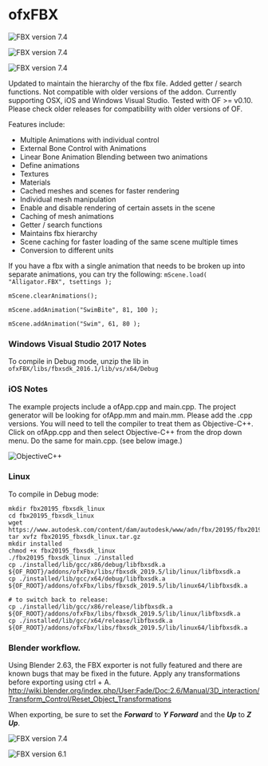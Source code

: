 # ofxFBX

![FBX version 7.4](ReadMeImages/fbxAnim.gif)

![FBX version 7.4](ReadMeImages/fbxout.gif)

![FBX version 7.4](ReadMeImages/teddy.mov.gif)

Updated to maintain the hierarchy of the fbx file. Added getter / search functions. 
Not compatible with older versions of the addon.
Currently supporting OSX, iOS and Windows Visual Studio. Tested with OF >= v0.10. Please check older releases for compatibility with older versions of OF.

Features include:
* Multiple Animations with individual control
* External Bone Control with Animations
* Linear Bone Animation Blending between two animations
* Define animations
* Textures
* Materials
* Cached meshes and scenes for faster rendering
* Individual mesh manipulation
* Enable and disable rendering of certain assets in the scene
* Caching of mesh animations
* Getter / search functions
* Maintains fbx hierarchy
* Scene caching for faster loading of the same scene multiple times
* Conversion to different units

If you have a fbx with a single animation that needs to be broken up into separate animations, you can try the following:
`mScene.load( "Alligator.FBX", tsettings );`

`mScene.clearAnimations();`

`mScene.addAnimation("SwimBite", 81, 100 );`

`mScene.addAnimation("Swim", 61, 80 );`


### Windows Visual Studio 2017 Notes
To compile in Debug mode, unzip the lib in `ofxFBX/libs/fbxsdk_2016.1/lib/vs/x64/Debug`

### iOS Notes
The example projects include a ofApp.cpp and main.cpp. The project generator will be looking for ofApp.mm and main.mm. Please add the .cpp versions. You will need to tell the compiler to treat them as Objective-C++. Click on ofApp.cpp and then select Objective-C++ from the drop down menu. Do the same for main.cpp. (see below image.)

![ObjectiveC++](ReadMeImages/ObjCFileType.png)

### Linux
To compile in Debug mode:
```
mkdir fbx20195_fbxsdk_linux
cd fbx20195_fbxsdk_linux
wget https://www.autodesk.com/content/dam/autodesk/www/adn/fbx/20195/fbx20195_fbxsdk_linux.tar.gz
tar xvfz fbx20195_fbxsdk_linux.tar.gz
mkdir installed
chmod +x fbx20195_fbxsdk_linux
./fbx20195_fbxsdk_linux ./installed
cp ./installed/lib/gcc/x86/debug/libfbxsdk.a ${OF_ROOT}/addons/ofxFbx/libs/fbxsdk_2019.5/lib/linux/libfbxsdk.a
cp ./installed/lib/gcc/x64/debug/libfbxsdk.a ${OF_ROOT}/addons/ofxFbx/libs/fbxsdk_2019.5/lib/linux64/libfbxsdk.a

# to switch back to release:
cp ./installed/lib/gcc/x86/release/libfbxsdk.a ${OF_ROOT}/addons/ofxFbx/libs/fbxsdk_2019.5/lib/linux/libfbxsdk.a
cp ./installed/lib/gcc/x64/release/libfbxsdk.a ${OF_ROOT}/addons/ofxFbx/libs/fbxsdk_2019.5/lib/linux64/libfbxsdk.a
```

### Blender workflow. 
Using Blender 2.63, the FBX exporter is not fully featured and there are known bugs that may be fixed in the future.
Apply any transformations before exporting using ctrl + A. http://wiki.blender.org/index.php/User:Fade/Doc:2.6/Manual/3D_interaction/Transform_Control/Reset_Object_Transformations

When exporting, be sure to set the **_Forward_** to **_Y Forward_** and the **_Up_** to **_Z Up_**.

![FBX version 7.4](https://github.com/NickHardeman/ofxFBX/blob/master/ReadMeImages/Screen%20Shot%202014-09-18%20at%2011.09.05%20PM.png)

![FBX version 6.1](https://github.com/NickHardeman/ofxFBX/blob/master/ReadMeImages/Screen%20Shot%202014-09-19%20at%204.05.06%20PM.png)
